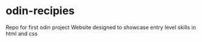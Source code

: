 # odin-recipies
Repo for first odin project
Website designed to showcase entry level skills in html and css